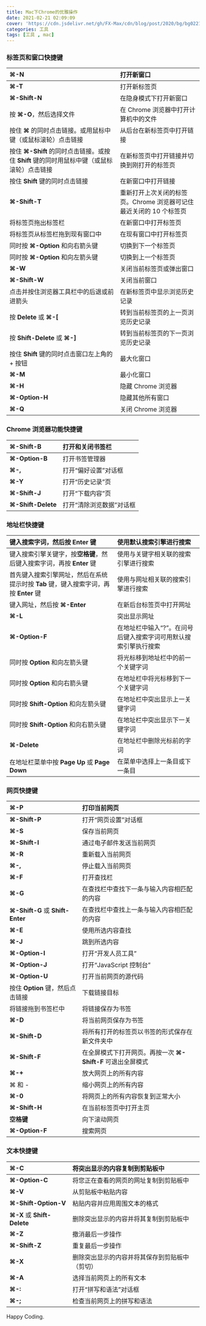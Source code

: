 ```yaml
---
title: Mac下Chrome的优雅操作
date: 2021-02-21 02:09:09
cover: 'https://cdn.jsdelivr.net/gh/FX-Max/cdn/blog/post/2020/bg/bg0221.jpg'
categories: 工具
tags: [工具 , mac]
---
```





### 标签页和窗口快捷键

| **⌘-N**                                  | 打开新窗口                                   |
| :--------------------------------------- | :-------------------------------------- |
| **⌘-T**                                  | 打开新标签页                                  |
| **⌘-Shift-N**                            | 在隐身模式下打开新窗口                             |
| 按 **⌘-O**，然后选择文件                         | 在 Chrome 浏览器中打开计算机中的文件                  |
| 按住 **⌘** 的同时点击链接。或用鼠标中键（或鼠标滚轮）点击链接       | 从后台在新标签页中打开链接                           |
| 按住 **⌘-Shift** 的同时点击链接。或按住 **Shift** 键的同时用鼠标中键（或鼠标滚轮）点击链接 | 在新标签页中打开链接并切换到刚打开的标签页                   |
| 按住 **Shift** 键的同时点击链接                    | 在新窗口中打开链接                               |
| **⌘-Shift-T**                            | 重新打开上次关闭的标签页。Chrome 浏览器可记住最近关闭的 10 个标签页 |
| 将标签页拖出标签栏                                | 在新窗口中打开标签页                              |
| 将标签页从标签栏拖到现有窗口中                          | 在现有窗口中打开标签页                             |
| 同时按 **⌘-Option** 和向右箭头键                  | 切换到下一个标签页                               |
| 同时按 **⌘-Option** 和向左箭头键                  | 切换到上一个标签页                               |
| **⌘-W**                                  | 关闭当前标签页或弹出窗口                            |
| **⌘-Shift-W**                            | 关闭当前窗口                                  |
| 点击并按住浏览器工具栏中的后退或前进箭头                     | 在新标签页中显示浏览历史记录                          |
| 按 **Delete** 或 **⌘-[**                   | 转到当前标签页的上一页浏览历史记录                       |
| 按 **Shift-Delete** 或 **⌘-]**             | 转到当前标签页的下一页浏览历史记录                       |
| 按住 **Shift** 键的同时点击窗口左上角的 + 按钮           | 最大化窗口                                   |
| **⌘-M**                                  | 最小化窗口                                   |
| **⌘-H**                                  | 隐藏 Chrome 浏览器                           |
| **⌘-Option-H**                           | 隐藏其他所有窗口                                |
| **⌘-Q**                                  | 关闭 Chrome 浏览器                           |

<!-- more -->

### Chrome 浏览器功能快捷键

| **⌘-Shift-B**      | 打开和关闭书签栏      |
| :----------------- | :------------ |
| **⌘-Option-B**     | 打开书签管理器       |
| **⌘-,**            | 打开“偏好设置”对话框   |
| **⌘-Y**            | 打开“历史记录”页     |
| **⌘-Shift-J**      | 打开“下载内容”页     |
| **⌘-Shift-Delete** | 打开“清除浏览数据”对话框 |



### 地址栏快捷键

| 键入搜索字词，然后按 **Enter** 键                   | 使用默认搜索引擎进行搜索                      |
| :--------------------------------------- | :-------------------------------- |
| 键入搜索引擎关键字，按**空格键**，然后键入搜索字词，再按 **Enter** 键 | 使用与关键字相关联的搜索引擎进行搜索                |
| 首先键入搜索引擎网址，然后在系统提示时按 **Tab** 键，键入搜索字词，再按 **Enter** 键 | 使用与网址相关联的搜索引擎进行搜索                 |
| 键入网址，然后按 **⌘-Enter**                     | 在新后台标签页中打开网址                      |
| **⌘-L**                                  | 突出显示网址                            |
| **⌘-Option-F**                           | 在地址栏中输入“?”。在问号后键入搜索字词可用默认搜索引擎执行搜索 |
| 同时按 **Option** 和向左箭头键                    | 将光标移到地址栏中的前一个关键字词                 |
| 同时按 **Option** 和向右箭头键                    | 在地址栏中将光标移到下一个关键字词                 |
| 同时按 **Shift-Option** 和向左箭头键              | 在地址栏中突出显示上一关键字词                   |
| 同时按 **Shift-Option** 和向右箭头键              | 在地址栏中突出显示下一关键字词                   |
| **⌘-Delete**                             | 在地址栏中删除光标前的字词                     |
| 在地址栏菜单中按 **Page Up** 或 **Page Down**     | 在菜单中选择上一条目或下一条目                   |



### 网页快捷键

| **⌘-P**                         | 打印当前网页                                |
| :------------------------------ | :------------------------------------ |
| **⌘-Shift-P**                   | 打开“网页设置”对话框                           |
| **⌘-S**                         | 保存当前网页                                |
| **⌘-Shift-I**                   | 通过电子邮件发送当前网页                          |
| **⌘-R**                         | 重新载入当前网页                              |
| **⌘-,**                         | 停止载入当前网页                              |
| **⌘-F**                         | 打开查找栏                                 |
| **⌘-G**                         | 在查找栏中查找下一条与输入内容相匹配的内容                 |
| **⌘-Shift-G** 或 **Shift-Enter** | 在查找栏中查找上一条与输入内容相匹配的内容                 |
| **⌘-E**                         | 使用所选内容查找                              |
| **⌘-J**                         | 跳到所选内容                                |
| **⌘-Option-I**                  | 打开“开发人员工具”                            |
| **⌘-Option-J**                  | 打开“JavaScript 控制台”                    |
| **⌘-Option-U**                  | 打开当前网页的源代码                            |
| 按住 **Option** 键，然后点击链接          | 下载链接目标                                |
| 将链接拖到书签栏中                       | 将链接保存为书签                              |
| **⌘-D**                         | 将当前网页保存为书签                            |
| **⌘-Shift-D**                   | 将所有打开的标签页以书签的形式保存在新文件夹中               |
| **⌘-Shift-F**                   | 在全屏模式下打开网页。再按一次 **⌘-Shift-F** 可退出全屏模式 |
| **⌘-+**                         | 放大网页上的所有内容                            |
| ⌘ 和 -                           | 缩小网页上的所有内容                            |
| **⌘-0**                         | 将网页上的所有内容恢复到正常大小                      |
| **⌘-Shift-H**                   | 在当前标签页中打开主页                           |
| **空格键**                         | 向下滚动网页                                |
| **⌘-Option-F**                  | 搜索网页                                  |



### 文本快捷键

| **⌘-C**                    | 将突出显示的内容复制到剪贴板中         |
| :------------------------- | :---------------------- |
| **⌘-Option-C**             | 将您正在查看的网页的网址复制到剪贴板中     |
| **⌘-V**                    | 从剪贴板中粘贴内容               |
| **⌘-Shift-Option-V**       | 粘贴内容并应用周围文本的格式          |
| **⌘-X** 或 **Shift-Delete** | 删除突出显示的内容并将其复制到剪贴板中     |
| **⌘-Z**                    | 撤消最后一步操作                |
| **⌘-Shift-Z**              | 重复最后一步操作                |
| **⌘-X**                    | 删除突出显示的内容并将其保存到剪贴板中（剪切） |
| **⌘-A**                    | 选择当前网页上的所有文本            |
| **⌘-:**                    | 打开“拼写和语法”对话框            |
| **⌘-;**                    | 检查当前网页上的拼写和语法           |




Happy Coding.














